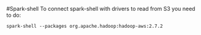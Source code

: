 #Spark-shell
To connect spark-shell with drivers to read from S3 you need to do:
```
spark-shell --packages org.apache.hadoop:hadoop-aws:2.7.2
```
